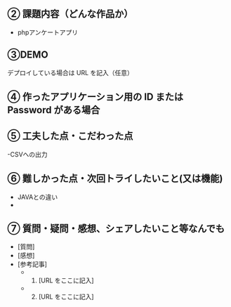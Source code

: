 ## ② 課題内容（どんな作品か）

- phpアンケートアプリ

## ③DEMO

デプロイしている場合は URL を記入（任意）

## ④ 作ったアプリケーション用の ID または Password がある場合

## ⑤ 工夫した点・こだわった点

-CSVへの出力

## ⑥ 難しかった点・次回トライしたいこと(又は機能)

- JAVAとの違い
- 
## ⑦ 質問・疑問・感想、シェアしたいこと等なんでも

- [質問]
- [感想]
- [参考記事]
  - 1. [URL をここに記入]
  - 2. [URL をここに記入]
